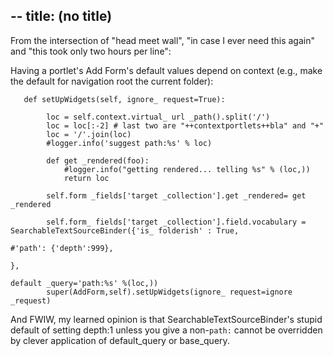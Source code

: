 --
title: (no title)
--
<p>From the intersection of "head meet wall", "in case I ever need this again" and "this took only two hours per line":</p>

<p>Having a portlet's Add Form's default values depend on context (e.g., make the default for navigation root the current folder):</p>

<pre><code>   def setUpWidgets(self, ignore_ request=True):

        loc = self.context.virtual_ url _path().split('/')
        loc = loc[:-2] # last two are "++contextportlets++bla" and "+"
        loc = '/'.join(loc)
        #logger.info('suggest path:%s' % loc)

        def get _rendered(foo):
            #logger.info("getting rendered... telling %s" % (loc,))
            return loc

        self.form _fields['target _collection'].get _rendered= get _rendered

        self.form_ fields['target _collection'].field.vocabulary = SearchableTextSourceBinder({'is_ folderish' : True,
                                                                                             #'path': {'depth':999},
                                                                                             },
                                                                                            default _query='path:%s' %(loc,))
        super(AddForm,self).setUpWidgets(ignore_ request=ignore _request)
</code></pre>

<p>And FWIW, my learned opinion is that SearchableTextSourceBinder's stupid default of setting depth:1 unless you give a non-<code>path:</code> cannot be overridden by clever application of default&#95;query or base&#95;query.</p>